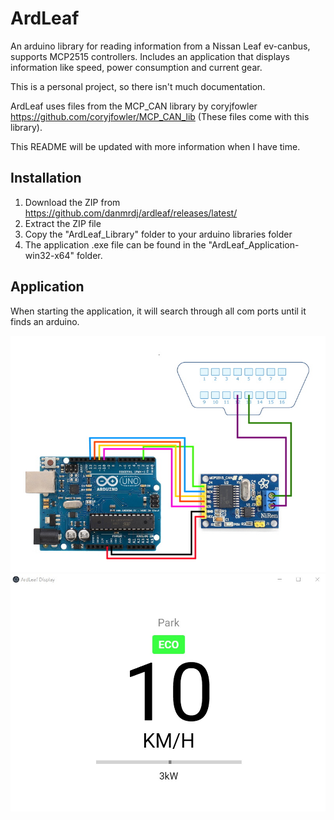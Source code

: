 # ArdLeaf
An arduino library for reading information from a Nissan Leaf ev-canbus, supports MCP2515 controllers.
Includes an application that displays information like speed, power consumption and current gear.

This is a personal project, so there isn't much documentation.

ArdLeaf uses files from the MCP_CAN library by coryjfowler https://github.com/coryjfowler/MCP_CAN_lib 
(These files come with this library).

This README will be updated with more information when I have time.

## Installation
1. Download the ZIP from https://github.com/danmrdj/ardleaf/releases/latest/
2. Extract the ZIP file
3. Copy the "ArdLeaf_Library" folder to your arduino libraries folder
4. The application .exe file can be found in the "ArdLeaf_Application-win32-x64" folder.

## Application
When starting the application, it will search through all com ports until it finds an arduino.

![Wiring](Images/wiring.jpg)
![Image of application](Images/application.jpg)